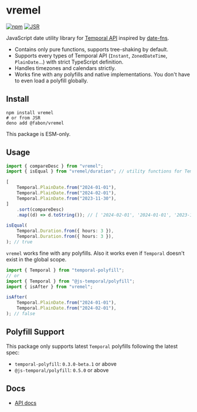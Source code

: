 # vremel

[![npm](https://img.shields.io/npm/v/vremel)](https://www.npmjs.com/package/vremel) [![JSR](https://jsr.io/badges/@fabon/vremel)](https://jsr.io/@fabon/vremel)

JavaScript date utility library for [Temporal API](https://tc39.es/proposal-temporal/docs/) inspired by [date-fns](https://date-fns.org/).

- Contains only pure functions, supports tree-shaking by default.
- Supports every types of Temporal API (`Instant`, `ZonedDateTime`, `PlainDate`...) with strict TypeScript definition.
- Handles timezones and calendars strictly.
- Works fine with any polyfills and native implementations. You don't have to even load a polyfill globally.

## Install

```shell
npm install vremel
# or from JSR
deno add @fabon/vremel
```

This package is ESM-only.

## Usage

```typescript
import { compareDesc } from "vremel";
import { isEqual } from "vremel/duration"; // utility functions for Temporal.Duration

[
	Temporal.PlainDate.from("2024-01-01"),
	Temporal.PlainDate.from("2024-02-01"),
	Temporal.PlainDate.from("2023-11-30"),
]
	.sort(compareDesc)
	.map((d) => d.toString()); // [ '2024-02-01', '2024-01-01', '2023-11-30' ]

isEqual(
	Temporal.Duration.from({ hours: 3 }),
	Temporal.Duration.from({ hours: 3 }),
); // true
```

`vremel` works fine with any polyfills. Also it works even if `Temporal` doesn't exist in the global scope.

```typescript
import { Temporal } from "temporal-polyfill";
// or
import { Temporal } from "@js-temporal/polyfill";
import { isAfter } from "vremel";

isAfter(
	Temporal.PlainDate.from("2024-01-01"),
	Temporal.PlainDate.from("2024-02-01"),
); // false
```

## Polyfill Support

This package only supports latest `Temporal` polyfills following the latest spec:

- `temporal-polyfill`: `0.3.0-beta.1` or above
- `@js-temporal/polyfill`: `0.5.0` or above

## Docs

- [API docs](https://jsr.io/@fabon/vremel/doc)
